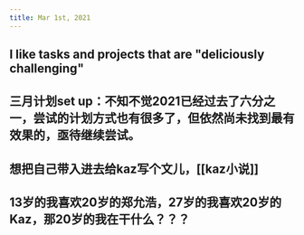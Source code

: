 ```yaml
---
title: Mar 1st, 2021
---
```


## I like tasks and projects that are "deliciously challenging"
## 三月计划set up：不知不觉2021已经过去了六分之一，尝试的计划方式也有很多了，但依然尚未找到最有效果的，亟待继续尝试。
## 想把自己带入进去给kaz写个文儿，[[kaz小说]]
## 13岁的我喜欢20岁的郑允浩，27岁的我喜欢20岁的Kaz，那20岁的我在干什么？？？
